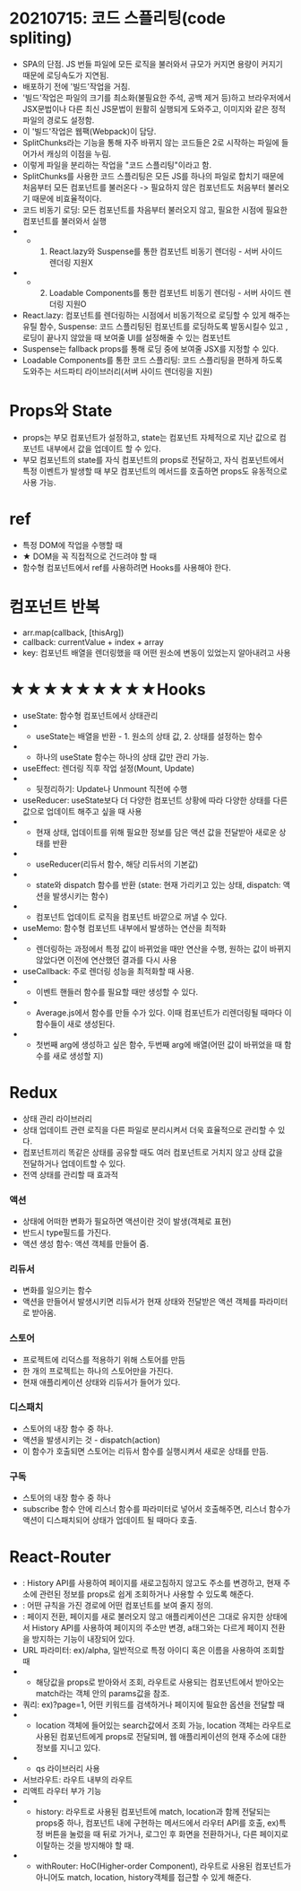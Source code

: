 # 20210715: 코드 스플리팅(code spliting)

- SPA의 단점. JS 번들 파일에 모든 로직을 불러와서 규모가 커지면 용량이 커지기 때문에 로딩속도가 지연됨.
- 배포하기 전에 '빌드'작업을 거침.
- '빌드'작업은 파일의 크기를 최소화(불필요한 주석, 공백 제거 등)하고 브라우저에서 JSX문법이나 다른 최신 JS문법이 원활히 실행되게 도와주고, 이미지와 같은 정적파일의 경로도 설정함.
- 이 '빌드'작업은 웹팩(Webpack)이 담당.
- SplitChunks라는 기능을 통해 자주 바뀌지 않는 코드들은 2로 시작하는 파일에 들어가서 캐싱의 이점을 누림.
- 이렇게 파일을 분리하는 작업을 "코드 스플리팅"이라고 함.
- SplitChunks를 사용한 코드 스플리팅은 모든 JS를 하나의 파일로 합치기 때문에 처음부터 모든 컴포넌트를 불러온다 -> 필요하지 않은 컴포넌트도 처음부터 불러오기 때문에 비효율적이다.
- 코드 비동기 로딩: 모든 컴포넌트를 차음부터 불러오지 않고, 필요한 시점에 필요한 컴포넌트를 불러와서 실행
- - 1. React.lazy와 Suspense를 통한 컴포넌트 비동기 렌더링 - 서버 사이드 렌더링 지원X
- - 2. Loadable Components를 통한 컴포넌트 비동기 렌더링 - 서버 사이드 렌더링 지원O
- React.lazy: 컴포넌트를 렌더링하는 시점에서 비동기적으로 로딩할 수 있게 해주는 유틸 함수, Suspense: 코드 스플리팅된 컴포넌트를 로딩하도록 발동시킬수 있고 , 로딩이 끝나지 않았을 때 보여줄 UI를 설정해줄 수 있는 컴포넌트
- Suspense는 fallback props를 통해 로딩 중에 보여줄 JSX를 지정할 수 있다.
- Loadable Components를 통한 코드 스플리팅: 코드 스플리팅을 편하게 하도록 도와주는 서드파티 라이브러리(서버 사이드 렌더링을 지원)

# Props와 State

- props는 부모 컴포넌트가 설정하고, state는 컴포넌트 자체적으로 지난 값으로 컴포넌트 내부에서 값을 업데이트 할 수 있다.
- 부모 컴포넌트의 state를 자식 컴포넌트의 props로 전달하고, 자식 컴포넌트에서 특정 이벤트가 발생할 때 부모 컴포넌트의 메서드를 호출하면 props도 유동적으로 사용 가능.

# ref

- 특정 DOM에 작업을 수행할 때
- ★ DOM을 꼭 직접적으로 건드려야 할 때
- 함수형 컴포넌트에서 ref를 사용하려면 Hooks를 사용해야 한다.

# 컴포넌트 반복

- arr.map(callback, [thisArg])
- callback: currentValue + index + array
- key: 컴포넌트 배열을 렌더링했을 때 어떤 원소에 변동이 있었는지 알아내려고 사용

# ★★★★★★★★★Hooks

- useState: 함수형 컴포넌트에서 상태관리
- - useState는 배열을 반환 - 1. 원소의 상태 값, 2. 상태를 설정하는 함수
- - 하나의 useState 함수는 하나의 상태 값만 관리 가능.
- useEffect: 렌더링 직후 작업 설정(Mount, Update)
- - 뒷정리하기: Update나 Unmount 직전에 수행
- useReducer: useState보다 더 다양한 컴포넌트 상황에 따라 다양한 상태를 다른 값으로 업데이트 해주고 싶을 때 사용
- - 현재 상태, 업데이트를 위해 필요한 정보를 담은 액션 값을 전달받아 새로운 상태를 반환
- - useReducer(리듀서 함수, 해당 리듀서의 기본값)
- - state와 dispatch 함수를 반환 (state: 현재 가리키고 있는 상태, dispatch: 액션을 발생시키는 함수)
- - 컴포넌트 업데이트 로직을 컴포넌트 바깥으로 꺼낼 수 있다.
- useMemo: 함수형 컴포넌트 내부에서 발생하는 연산을 최적화
- - 렌더링하는 과정에서 특정 값이 바뀌었을 때만 연산을 수행, 원하는 값이 바뀌지 않았다면 이전에 연산했던 결과를 다시 사용
- useCallback: 주로 렌더링 성능을 최적화할 때 사용.
- - 이벤트 핸들러 함수를 필요할 때만 생성할 수 있다.
- - Average.js에서 함수를 만들 수가 있다. 이때 컴포넌트가 리렌더링될 때마다 이 함수들이 새로 생성된다.
- - 첫번째 arg에 생성하고 싶은 함수, 두번째 arg에 배열(어떤 값이 바뀌었을 때 함수를 새로 생성할 지)

# Redux

- 상태 관리 라이브러리
- 상태 업데이트 관련 로직을 다른 파일로 분리시켜서 더욱 효율적으로 관리할 수 있다.
- 컴포넌트끼리 똑같은 상태를 공유할 때도 여러 컴포넌트로 거치지 않고 상태 값을 전달하거나 업데이트할 수 있다.
- 전역 상태를 관리할 때 효과적

### 액션

- 상태에 어떠한 변화가 필요하면 액션이란 것이 발생(객체로 표현)
- 반드시 type필드를 가진다.
- 액션 생성 함수: 액션 객체를 만들어 줌.

### 리듀서

- 변화를 일으키는 함수
- 액션을 만들어서 발생시키면 리듀서가 현재 상태와 전달받은 액션 객체를 파라미터로 받아옴.

### 스토어

- 프로젝트에 리덕스를 적용하기 위해 스토어를 만듬
- 한 개의 프로젝트는 하나의 스토어만을 가진다.
- 현재 애플리케이션 상태와 리듀서가 들어가 있다.

### 디스패치

- 스토어의 내장 함수 중 하나.
- 액션을 발생시키는 것 - dispatch(action)
- 이 함수가 호출되면 스토어는 리듀서 함수를 실행시켜서 새로운 상태를 만듬.

### 구독

- 스토어의 내장 함수 중 하나
- subscribe 함수 안에 리스너 함수를 파라미터로 넣어서 호출해주면, 리스너 함수가 액션이 디스패치되어 상태가 업데이트 될 때마다 호출.

# React-Router

- <BrowserRouter />: History API를 사용하여 페이지를 새로고침하지 않고도 주소를 변경하고, 현재 주소에 관련된 정보를 props로 쉽게 조회하거나 사용할 수 있도록 해준다.
- <Route path component />: 어떤 규칙을 가진 경로에 어떤 컴포넌트를 보여 줄지 정의.
- <Link to />: 페이지 전환, 페이지를 새로 불러오지 않고 애플리케이션은 그대로 유지한 상태에서 History API를 사용하여 페이지의 주소만 변경, a태그와는 다르게 페이지 전환을 방지하는 기능이 내장되어 있다.
- URL 파라미터: ex)/alpha, 일반적으로 특정 아이디 혹은 이름을 사용하여 조회할 때
- - 해당값을 props로 받아와서 조회, 라우트로 사용되는 컴포넌트에서 받아오는 match라는 객체 안의 params값을 참조.
- 쿼리: ex)?page=1, 어떤 키워드를 검색하거나 페이지에 필요한 옵션을 전달할 때
- - location 객체에 들어있는 search값에서 조회 가능, location 객체는 라우트로 사용된 컴포넌트에게 props로 전달되며, 웹 애플리케이션의 현재 주소에 대한 정보를 지니고 있다.
- - qs 라이브러리 사용
- 서브라우트: 라우트 내부의 라우트
- 리액트 라우터 부가 기능
- - history: 라우트로 사용된 컴포넌트에 match, location과 함께 전달되는 props중 하나, 컴포넌트 내에 구현하는 메서드에서 라우터 API를 호출, ex)특정 버튼을 눌렀을 때 뒤로 가거나, 로그인 후 화면을 전환하거나, 다른 페이지로 이탈하는 것을 방지해야 할 때.
- - withRouter: HoC(Higher-order Component), 라우트로 사용된 컴포넌트가 아니어도 match, location, history객체를 접근할 수 있게 해준다.
